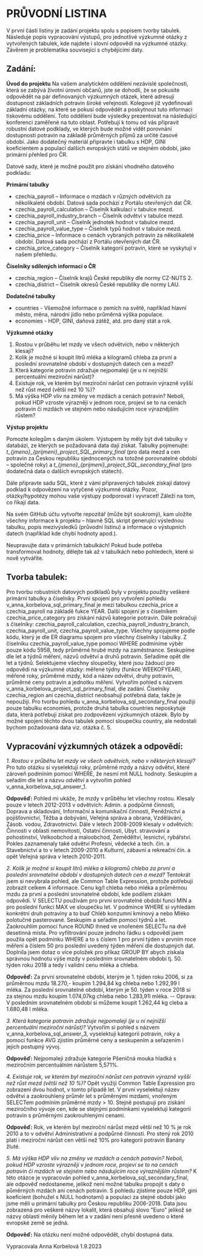 # PRŮVODNÍ LISTINA

V první části listiny je zadání projektu spolu s popisem tvorby tabulek. Následuje popis vypracování výstupů, pro jednotlivé výzkumné otázky z vytvořených tabulek, kde najdete i slovní odpovědi na výzkumné otázky. Závěrem je problematika související s chybějícími daty.

## Zadání:
**Úvod do projektu**
Na vašem analytickém oddělení nezávislé společnosti, která se zabývá životní úrovní občanů, jste se dohodli, že se pokusíte odpovědět na pár definovaných výzkumných otázek, které adresují dostupnost základních potravin široké veřejnosti. Kolegové již vydefinovali základní otázky, na které se pokusí odpovědět a poskytnout tuto informaci tiskovému oddělení. Toto oddělení bude výsledky prezentovat na následující konferenci zaměřené na tuto oblast.
Potřebují k tomu od vás připravit robustní datové podklady, ve kterých bude možné vidět porovnání dostupnosti potravin na základě průměrných příjmů za určité časové období.
Jako dodatečný materiál připravte i tabulku s HDP, GINI koeficientem a populací dalších evropských států ve stejném období, jako primární přehled pro ČR.

Datové sady, které je možné použít pro získání vhodného datového podkladu:

**Primární tabulky**

+ czechia_payroll – Informace o mzdách v různých odvětvích za několikaleté období. Datová sada pochází z Portálu otevřených dat ČR.
+ czechia_payroll_calculation – Číselník kalkulací v tabulce mezd.
+ czechia_payroll_industry_branch – Číselník odvětví v tabulce mezd.
+ czechia_payroll_unit – Číselník jednotek hodnot v tabulce mezd.
+ czechia_payroll_value_type – Číselník typů hodnot v tabulce mezd.
+ czechia_price – Informace o cenách vybraných potravin za několikaleté období. Datová sada pochází z Portálu otevřených dat ČR.
+ czechia_price_category – Číselník kategorií potravin, které se vyskytují v našem přehledu.

**Číselníky sdílených informací o ČR**

+ czechia_region – Číselník krajů České republiky dle normy CZ-NUTS 2.
+ czechia_district – Číselník okresů České republiky dle normy LAU.

**Dodatečné tabulky**

+ countries - Všemožné informace o zemích na světě, například hlavní město, měna, národní jídlo nebo průměrná výška populace.
+ economies - HDP, GINI, daňová zátěž, atd. pro daný stát a rok.

**Výzkumné otázky**

1. Rostou v průběhu let mzdy ve všech odvětvích, nebo v některých klesají?
2. Kolik je možné si koupit litrů mléka a kilogramů chleba za první a poslední srovnatelné období v dostupných datech cen a mezd?
3. Která kategorie potravin zdražuje nejpomaleji (je u ní nejnižší percentuální meziroční nárůst)?
4. Existuje rok, ve kterém byl meziroční nárůst cen potravin výrazně vyšší než růst mezd (větší než 10 %)?
5. Má výška HDP vliv na změny ve mzdách a cenách potravin? Neboli, pokud HDP vzroste výrazněji v jednom roce, projeví se to na cenách potravin či mzdách ve stejném nebo násdujícím roce výraznějším růstem?

**Výstup projektu**

Pomozte kolegům s daným úkolem. Výstupem by měly být dvě tabulky v databázi, ze kterých se požadovaná data dají získat. Tabulky pojmenujte: *t_{jmeno}_{prijmeni}_project_SQL_primary_final* (pro data mezd a cen potravin za Českou republiku sjednocených na totožné porovnatelné období – společné roky) a *t_{jmeno}_{prijmeni}_project_SQL_secondary_final* (pro dodatečná data o dalších evropských státech).

Dále připravte sadu SQL, které z vámi připravených tabulek získají datový podklad k odpovězení na vytyčené výzkumné otázky. Pozor, otázky/hypotézy mohou vaše výstupy podporovat i vyvracet! Záleží na tom, co říkají data.

Na svém GitHub účtu vytvořte repozitář (může být soukromý), kam uložíte všechny informace k projektu – hlavně SQL skript generující výslednou tabulku, popis mezivýsledků (průvodní listinu) a informace o výstupních datech (například kde chybí hodnoty apod.).

Neupravujte data v primárních tabulkách! Pokud bude potřeba transformovat hodnoty, dělejte tak až v tabulkách nebo pohledech, které si nově vytváříte.

## Tvorba tabulek:
Pro tvorbu robustních datových podkladů byly v projektu použity veškeré primární tabulky a číselníky. První spojení pro vytvoření pohledu v_anna_korbelova_sql_primary_final je mezi tabulkou czechia_price a czechia_payroll na základě fukce YEAR. Další spojení je s číselníkem czechia_price_category pro získání názvů kategorie potravin. Dále pokračuji s číselníky: czechia_payroll_calculation, czechia_payroll_industry_branch, czechia_payroll_unit, czechia_payroll_value_type. Všechny spojujeme podle kódu, který je dle ER diagramu spojem pro všechny číselníky i tabulky. Z číselníku czechia_payroll_value_type pomocí WHERE podmíníme výběr pouze kódu 5958, tedy průměrné hrubé mzdy na zaměstnance. Seskupíme dle let a týdnů měření, názvů odvětví a druhů potravin. Seřadíme opět dle let a týdnů. Selektujeme všechny sloupečky, které jsou žádoucí pro odpovědi na výzkumné otázky: měřené týdny (funkce WEEKOFYEAR), měřené roky, průměrné mzdy, kód a název odvětví, druhy potravin, průměrné ceny potravin a jednotku měření. Vytvořím pohled s názvem v_anna_korbelova_project_sql_primary_final, dle zadání. Číselníky czechia_region ani czechia_district neobsahují potřebná data, takže je nepoužiji. Pro tvorbu pohledu v_anna_korbelova_sql_secondary_final použiji pouze tabulku economies, protože druhá tabulka countries neposkytuje data, která potřebuji získat pro zodpovězení výzkumných otázek. Bylo by možné spojení těchto dvou tabulek pomocí sloupečku country, ale nedostali bychom požadovaná data viz. otázka č. 5. 

## Vypracování výzkumných otázek a odpovědí:

*1. Rostou v průběhu let mzdy ve všech odvětvích, nebo v některých klesají?* 
Pro tuto otázku si vyselektuji roky, průměrné mzdy a názvy odvětví, které zároveň podmíním pomocí WHERE, že nesmí mít NULL hodnoty. Seskupím a seřadím dle let a názvu odvětví a vytvořím pohled                   v_anna_korbelova_sql_answer_1.

**Odpověď:** Pohled mi ukáže, že mzdy v průběhu let všechny rostou. Klesaly pouze v letech 2012-2013 v odvětvích: Admin. a podpůrné činnosti, Doprava a skladování, Informační a komunikační činnosti, Peněžnictví a pojišťovnictví, Těžba a dobývání, Veřejná správa a obrana, Vzdělávání, Zásob. vodou, Zdravotnictví. Dále v letech 2008-2009 klesaly v odvětvích: Činnosti v oblasti nemovitostí, Ostatní činnosti, Ubyt. stravování a pohostinství, Velkoobchod a maloobchod, Zeměděltví, lesnictví, rybářství. Pokles zaznamenaly také odvětví Profesní, vědecké a tech. čin. a Stavebnictví a to v letech 2009-2010 a Kulturní, zábavní a rekreační čin. a opět Veřejná správa v letech 2010-2011.

*2. Kolik je možné si koupit litrů mléka a kilogramů chleba za první a poslední srovnatelné období v dostupných datech cen a mezd?* 
Tentokrát jsem si nevybrala pohled, ale Common Table Expression, protože potřebuji zobrazit celkem 4 informace. Cenu kg/l chleba nebo mléka a průměrnou mzdu za první a poslední srovnatelné období, kde podílem získám    odpovědi. V SELECTU používám pro první srovnatelné období funci MIN a pro poslední funkci MAX ve sloupečku let. V podmínce WHERE si vyhledám konkrétní druh potraviny a to buď Chléb konzumní kmínový a nebo Mléko polotučné pasterované. Seskupím a seřadím pomocí týdnů a let. Zaokrouhlím pomocí funce ROUND ihned ve vnořeném SELECTu na dvě desetinná místa. Pro vyfiltrování pouze jednoho řádku s odpovědí jsem použila opět podmínku WHERE a to s číslem 1 pro první týden v prvním roce měření a číslem 50 pro poslední uvedený týden měření dle dostupných dat. Doplnila jsem dotaz o více položek pro příkaz GROUP BY abych získala správnou hodnotu výše mzdy v posledním srovnatelném období tj. 50. týden roku 2018 a tedy i validní cenu mléka a chleba. 

**Odpověď:**  Za první srovnatelné období, kterým je 1. týden roku 2006, si za průměrnou mzdu 18.270,- koupím 1.294,84 kg chleba nebo 1.292,99 l mléka. Za poslední srovnatelné období, kterým je 50. týden v roce 2018 si za stejnou mzdu koupím 1.074,07kg chleba nebo 1.283,91l mléka. -- Oprava: V posledním srovnatelném období si můžeme koupit 1.262,44 kg cleba a 1.680,48 l mléka.
   
*3. Která kategorie potravin zdražuje nejpomaleji (je u ní nejnižší percentuální meziroční nárůst)?* 
Vytvořím si pohled s názvem v_anna_korbelova_sql_answer_3, vyselektuji kategorii potravin, roky a pomocí funkce AVG zjistím průměrné ceny a seskupením a seřazením i jejich postupný vývoj.

**Odpověď:** Nejpomaleji zdražuje kategorie Pšeničná mouka hladká s meziročním percentuálním nárůstem 5,571%.

*4. Existuje rok, ve kterém byl meziroční nárůst cen potravin výrazně vyšší než růst mezd (větší než 10 %)?*
   Opět využiji Common Table Expression pro zobrazení dvou hodnot, v tomto případě let. V první vyselektuji název odvětví a zaokrouhlený průměr let s průměrnými mzdami, vnořeným SELECTem podmíním průměrné mzdy > 10. Stejně postupuji pro získání meziročního vývoje cen,     kde se stejnými podmínkami vyselektuji kategorii potravin s průměrnými zaokrouhlenými cenami.

**Odpověď:** Rok, ve kterém byl meziroční nárůst mezd větší než 10 % je rok 2010 a to v odvětví Administrativní a podpůrné činnosti. Pro stený rok 2010 platí i meziroční nárůst cen větší než 10% pro kategorii potravin Banány žluté.

*5. Má výška HDP vliv na změny ve mzdách a cenách potravin? Neboli, pokud HDP vzroste výrazněji v jednom roce, projeví se to na cenách potravin či mzdách ve stejném nebo násdujícím roce výraznějším růstem?*
   K této otázce je vypracován pohled v_anna_korbelova_sql_secondary_final, ale odpověď nedostaneme, jelikož není možné tabulku propojit s daty o půměrných mzdách ani cenách potravin. S pohledu zjistíme pouze HDP, gini koeficient (bohužel s NULL hodnotami) a populaci za stejné období jako jsme měli u primární tabulky pro Českou republiku 2006-2018. Data jsou zobrazená pro veškeré názvy lokalit, která obsahují slovo "Euro" jelikož se názvy oblastí měnily během let a v zadání není přesně uvedeno o které evropské země se jedná. 

**Odpověď:** Na otázku není možné odpovědět, chybí dostupná data.

 Vypracovala Anna Korbelová 
 1.9.2023

